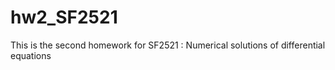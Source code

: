 # hw2_SF2521
This is the second homework for SF2521 : Numerical solutions of differential equations
